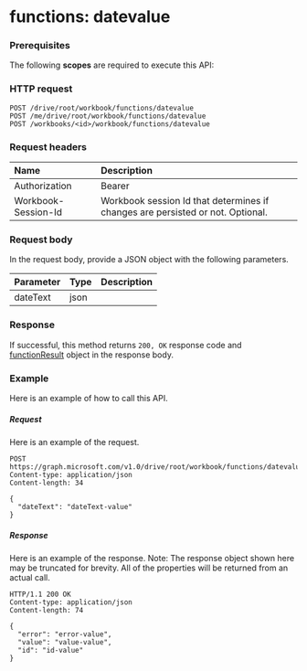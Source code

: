 # functions: datevalue


### Prerequisites
The following **scopes** are required to execute this API: 
### HTTP request
<!-- { "blockType": "ignored" } -->
```http
POST /drive/root/workbook/functions/datevalue
POST /me/drive/root/workbook/functions/datevalue
POST /workbooks/<id>/workbook/functions/datevalue

```
### Request headers
| Name       | Description|
|:---------------|:----------|
| Authorization  | Bearer <code>|
| Workbook-Session-Id  | Workbook session Id that determines if changes are persisted or not. Optional.|

### Request body
In the request body, provide a JSON object with the following parameters.

| Parameter	   | Type	|Description|
|:---------------|:--------|:----------|
|dateText|json||

### Response
If successful, this method returns `200, OK` response code and [functionResult](../resources/functionresult.md) object in the response body.

### Example
Here is an example of how to call this API.
##### Request
Here is an example of the request.
<!-- {
  "blockType": "request",
  "name": "functions_datevalue"
}-->
```http
POST https://graph.microsoft.com/v1.0/drive/root/workbook/functions/datevalue
Content-type: application/json
Content-length: 34

{
  "dateText": "dateText-value"
}
```

##### Response
Here is an example of the response. Note: The response object shown here may be truncated for brevity. All of the properties will be returned from an actual call.
<!-- {
  "blockType": "response",
  "truncated": true,
  "@odata.type": "microsoft.graph.functionResult"
} -->
```http
HTTP/1.1 200 OK
Content-type: application/json
Content-length: 74

{
  "error": "error-value",
  "value": "value-value",
  "id": "id-value"
}
```

<!-- uuid: 8fcb5dbc-d5aa-4681-8e31-b001d5168d79
2015-10-25 14:57:30 UTC -->
<!-- {
  "type": "#page.annotation",
  "description": "functions: datevalue",
  "keywords": "",
  "section": "documentation",
  "tocPath": ""
}-->